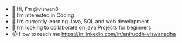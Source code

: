 - 👋 Hi, I’m @viswan8
- 👀 I’m interested in Coding 
- 🌱 I’m currently learning Java, SQL and web development
- 💞️ I’m looking to collaborate on java Projects for beginners
- 📫 How to reach me https://in.linkedin.com/in/aniruddh-viswanadha

<!---
viswan8/viswan8 is a ✨ special ✨ repository because its `README.md` (this file) appears on your GitHub profile.
You can click the Preview link to take a look at your changes.
--->
